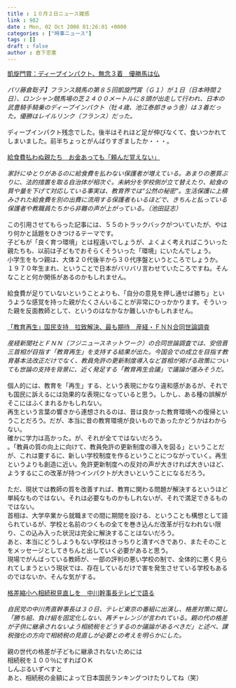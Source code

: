```yaml
---
title : １０月２日ニュース雑感
link : 982
date : Mon, 02 Oct 2006 01:26:01 +0000
categories : ["時事ニュース"]
tags : []
draft : false
author : 倉下忠憲
---
```


<A HREF="http://www.mainichi-msn.co.jp/today/news/20061002k0000m050143000c.html" TARGET="_blank">凱旋門賞：ディープインパクト、無念３着　優勝馬は仏</A><BR><BR><I>パリ藤倉聡子】フランス競馬の第８５回凱旋門賞（Ｇ１）が１日（日本時間２日）、ロンシャン競馬場の芝２４００メートルに８頭が出走して行われ、日本の武豊騎手騎乗のディープインパクト（牡４歳、池江泰郎きゅう舎）は３着だった。優勝はレイルリンク（フランス）だった。</I><BR><BR>ディープインパクト残念でした。後半はそれほど足が伸びなくて、食いつかれてしまいました。前半ちょっとがんばりすぎましたか・・・。<BR><BR><A HREF="http://www.iza.ne.jp/news/newsarticle/21476/" TARGET="_blank">給食費払わぬ親たち　お金あっても「頼んだ覚えない」</A><BR><BR><I>家計にゆとりがあるのに給食費を払わない保護者が増えている。あまりの悪質ぶりに、法的措置を取る自治体が相次ぐ。未納分を学校側が立て替えたり、給食の質や量を下げて対応している事実は、教育界では“公然の秘密”。生活保護に上積みされた給食費を別の出費に流用する保護者もいるほどで、きちんと払っている保護者や教職員たちから非難の声が上がっている。（池田証志）</I><BR><BR>この引用させてもらった記事には、５５のトラックバックがついていたが、やはり何かと話題をひきつけるテーマです。<BR>子どもが「良く育つ環境」とは程遠いでしょうが、よくよく考えればこういった親たちも、以前は子どもでおそらくそういった「環境」にいたんでしょう。<BR>小学生をもつ親は、大体２０代後半から３０代序盤というところでしょうか。<BR>１９７０年生まれ、ということで日本がバリバリ言わせていたころですね。そんなことと何か関係があるのかもしれません。<BR><BR>給食費が足りていないということよりも、「自分の意見を押し通せば勝ち」というような感覚を持った親がたくさんいることが非常にひっかかります。そういった親を反面教師として、というのはなかなか難しいかもしれません。<BR><BR><A HREF="http://www.iza.ne.jp/news/newsarticle/politics/politicsit/21433/" TARGET="_blank">「教育再生」国民支持　拉致解決、最も期待　産経・ＦＮＮ合同世論調査</A><BR><BR><I>産経新聞社とＦＮＮ（フジニュースネットワーク）の合同世論調査では、安倍晋三首相が目指す「教育再生」を支持する結果が出た。今国会での成立を目指す教育基本法改正だけでなく、教員免許の更新制度導入など首相が掲げる政策についても世論の支持を背景に、近く発足する「教育再生会議」で議論が進みそうだ。</I><BR><BR>個人的には、教育を「再生」する、という表現にかなり違和感があるが、それでも国民に訴えるには効果的な表現になっていると思う。しかし、ある種の誤解がそこにはふくまれるかもしれない。<BR>再生という言葉の響きから連想されるのは、昔は良かった教育環境への復帰ということだろう。だが、本当に昔の教育環境が良いものであったかどうかはわからない。<BR>確かに学力は高かった。が、それが全てではないだろう。<BR>。「教員の質の向上に向けて、教員免許の更新制度の導入を図る」ということだが、これは要するに、新しい学校制度を作るということにつながっていく。再生というよりも創造に近い。免許更新制度への反対の声が大きければ大きいほど、ようするにこの改革が持つインパクトが大きいということになるだろう。<BR><BR>ただ、現状では教師の質を改善すれば、教育に関わる問題が解決するというほど単純なものではない。それは必要なものかもしれないが、それで満足できるものではない。<BR>首相は、大学卒業から就職までの間に期間を設ける、ということも構想として語られているが、学校と名前のつくもの全てを巻き込んだ改革が行なわれない限り、この込み入った状況は完全に解決することはないだろう。<BR>あと、本当にどうしようもない学校はきっちりと潰すべきであり、またそのことをメッセージとしてきちんと出していく必要があると思う。<BR>現場でがんばっている教師が、一部の評判の悪い学校の制で、全体的に悪く見られてしまうという現状では、存在しているだけで害を発生させている学校もあるのではないか、そんな気がする。<BR><BR><A HREF="http://www.iza.ne.jp/news/newsarticle/economy/policy/21508/" TARGET="_blank">格差縮小へ相続税見直しを　中川幹事長テレビで語る</A><BR><BR><I>自民党の中川秀直幹事長は３０日、テレビ東京の番組に出演し、格差対策に関し「勝ち組、負け組を固定化しない、再チャレンジが言われている。親の代の格差が子供に継承されないよう相続税をどうするのか議論があるべきだ」と述べ、課税強化の方向で相続税の見直しが必要との考えを明らかにした。</I><BR><BR>親の世代の格差が子どもに継承されないためには<BR>相続税を１００％にすればＯＫ<BR>しんぷるいずべすと<BR>あと、相続税の金額によって日本国民ランキングつけたりしてね（笑）<BR><BR><BR><BR><BR><BR><br><br>
